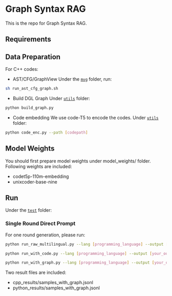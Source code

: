 # Graph Syntax RAG

This is the repo for Graph Syntax RAG.

## Requirements

## Data Preparation
For C++ codes:
- AST/CFG/GraphView
Under the [`mvg`](mvg/) folder, run:
```bash
sh run_ast_cfg_graph.sh
```

- Build DGL Graph
Under [`utils`](utils/) folder:
```bash
python build_graph.py
```

- Code embedding
We use code-T5 to encode the codes. Under [`utils`](utils/) folder:
```bash
python code_enc.py --path [codepath]
```

## Model Weights
You should first prepare model weights under model_weights/ folder. Following weights are included:
- codet5p-110m-embedding
- unixcoder-base-nine


## Run
Under the [`test`](test/) folder:

### Single Round Direct Prompt
For one round generation, please run:
```bash
python run_raw_multilingual.py --lang [programming_language] --output [your_output_path]
```
```bash
python run_with_code.py --lang [programming_language] --output [your_output_path] --ret_method [retrieval_model] --datapath [retrieval_pool]
```
```bash
python run_with_graph.py --lang [programming_language] --output [your_output_path] --ret_method [retrieval_model] --datapath [retrieval_pool]
```
Two result files are included:
- cpp_results/samples_with_graph.jsonl
- python_results/samples_with_graph.jsonl

